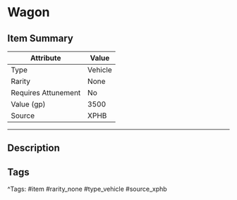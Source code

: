 # Wagon

## Item Summary

| Attribute            | Value                        |
|----------------------|------------------------------|
| Type                 | Vehicle |
| Rarity               | None             |
| Requires Attunement  | No                |
| Value (gp)           | 3500    |
| Source               | XPHB |

---

## Description



## Tags

^Tags: #item #rarity_none #type_vehicle #source_xphb